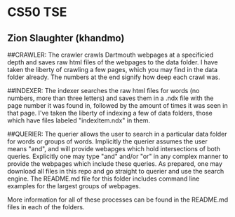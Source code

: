 # CS50 TSE
## Zion Slaughter (khandmo)

##CRAWLER:
The crawler crawls Dartmouth webpages at a specificied depth and
saves raw html files of the webpages to the data folder. I have taken
the liberty of crawling a few pages, which you may find in the data
folder already. The numbers at the end signify how deep each crawl was.

##INDEXER:
The indexer searches the raw html files for words (no numbers, more than
three letters) and saves them in a .ndx file with the page number it was
found in, followed by the amount of times it was seen in that page.
I've taken the liberty of indexing a few of data folders, those which have
files labeled "indexItem.ndx" in them.

##QUERIER:
The querier allows the user to search in a particular data folder for words
or groups of words. Implicitly the querier assumes the user means "and",
and will provide webapges which hold intersections of both queries.
Explicitly one may type "and" and/or "or" in any complex manner to provide
the webpages which include these queries. As prepared, one may download all
files in this repo and go straight to querier and use the search engine.
The README.md file for this folder includes command line examples
for the largest groups of webpages.

More information for all of these processes can be found in the README.md
files in each of the folders.